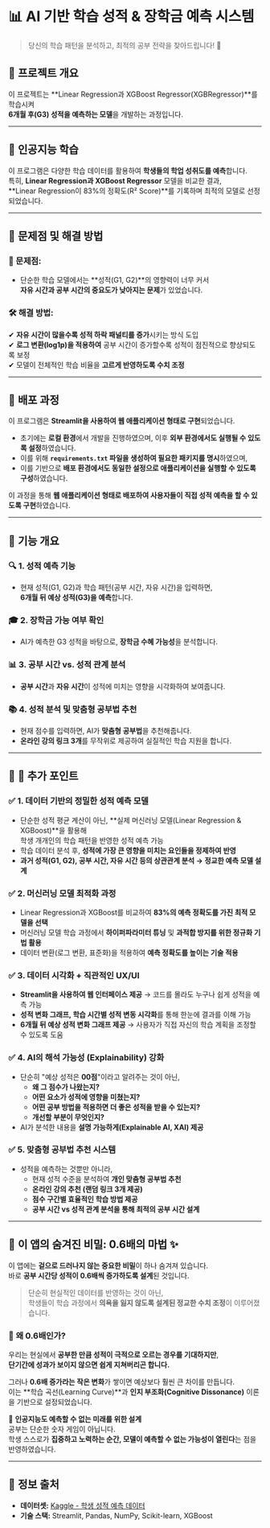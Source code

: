 # 📊 AI 기반 학습 성적 & 장학금 예측 시스템

> 당신의 학습 패턴을 분석하고, 최적의 공부 전략을 찾아드립니다! 🚀  

## 📌 프로젝트 개요
이 프로젝트는 **Linear Regression과 XGBoost Regressor(XGBRegressor)**를 학습시켜  
**6개월 후(G3) 성적을 예측하는 모델**을 개발하는 과정입니다.  

---

## 📌 인공지능 학습  
이 프로그램은 다양한 학습 데이터를 활용하여 **학생들의 학업 성취도를 예측**합니다.  
특히, **Linear Regression과 XGBoost Regressor** 모델을 비교한 결과,  
**Linear Regression이 83%의 정확도(R² Score)**를 기록하며 최적의 모델로 선정되었습니다.  

---

## 📌 문제점 및 해결 방법  
### **🚨 문제점:**  
- 단순한 학습 모델에서는 **성적(G1, G2)**의 영향력이 너무 커서  
  **자유 시간과 공부 시간의 중요도가 낮아지는 문제**가 있었습니다.  

### **🛠️ 해결 방법:**  
✔ **자유 시간이 많을수록 성적 하락 패널티를 증가**시키는 방식 도입  
✔ **로그 변환(log1p)을 적용하여** 공부 시간이 증가할수록 성적이 점진적으로 향상되도록 보정  
✔ 모델이 전체적인 학습 비율을 **고르게 반영하도록 수치 조정**  

---

## 📌 배포 과정  
이 프로그램은 **Streamlit을 사용하여 웹 애플리케이션 형태로 구현**되었습니다.  

- 초기에는 **로컬 환경**에서 개발을 진행하였으며, 이후 **외부 환경에서도 실행될 수 있도록 설정**하였습니다.  
- 이를 위해 **`requirements.txt` 파일을 생성하여 필요한 패키지를 명시**하였으며,  
- 이를 기반으로 **배포 환경에서도 동일한 설정으로 애플리케이션을 실행할 수 있도록 구성**하였습니다.  

이 과정을 통해 **웹 애플리케이션 형태로 배포하여 사용자들이 직접 성적 예측을 할 수 있도록 구현**하였습니다.  

---

## 📌 기능 개요  

### 🔍 **1. 성적 예측 기능**
- 현재 성적(G1, G2)과 학습 패턴(공부 시간, 자유 시간)을 입력하면,  
  **6개월 뒤 예상 성적(G3)을 예측**합니다.  

### 🎓 **2. 장학금 가능 여부 확인**
- AI가 예측한 G3 성적을 바탕으로, **장학금 수혜 가능성**을 분석합니다.  

### 📊 **3. 공부 시간 vs. 성적 관계 분석**
- **공부 시간**과 **자유 시간**이 성적에 미치는 영향을 시각화하여 보여줍니다.  

### 📚 **4. 성적 분석 및 맞춤형 공부법 추천**
- 현재 점수를 입력하면, AI가 **맞춤형 공부법**을 추천해줍니다.  
- **온라인 강의 링크 3개**를 무작위로 제공하여 실질적인 학습 지원을 합니다.  

---

## 🎯 📌 **추가 포인트**
### ✅ **1. 데이터 기반의 정밀한 성적 예측 모델**
- 단순한 성적 평균 계산이 아닌, **실제 머신러닝 모델(Linear Regression & XGBoost)**을 활용해  
  학생 개개인의 학습 패턴을 반영한 성적 예측 가능  
- 학습 데이터 분석 후, **성적에 가장 큰 영향을 미치는 요인들을 정제하여 반영**  
- **과거 성적(G1, G2), 공부 시간, 자유 시간 등의 상관관계 분석 → 정교한 예측 모델 설계**  

### ✅ **2. 머신러닝 모델 최적화 과정**
- Linear Regression과 XGBoost를 비교하여 **83%의 예측 정확도를 가진 최적 모델을 선택**  
- 머신러닝 모델 학습 과정에서 **하이퍼파라미터 튜닝** 및 **과적합 방지를 위한 정규화 기법 활용**  
- 데이터 변환(로그 변환, 표준화)을 적용하여 **예측 정확도를 높이는 기술 적용**  

### ✅ **3. 데이터 시각화 + 직관적인 UX/UI**
- **Streamlit을 사용하여 웹 인터페이스 제공** → 코드를 몰라도 누구나 쉽게 성적을 예측 가능  
- **성적 변화 그래프, 학습 시간별 성적 변동 시각화**를 통해 한눈에 결과를 이해 가능  
- **6개월 뒤 예상 성적 변화 그래프 제공** → 사용자가 직접 자신의 학습 계획을 조정할 수 있도록 도움  

### ✅ **4. AI의 해석 가능성 (Explainability) 강화**
- 단순히 "예상 성적은 **00점**"이라고 알려주는 것이 아닌,  
  - **왜 그 점수가 나왔는지?**  
  - **어떤 요소가 성적에 영향을 미쳤는지?**  
  - **어떤 공부 방법을 적용하면 더 좋은 성적을 받을 수 있는지?**  
  - **개선할 부분이 무엇인지?**  
- AI가 분석한 내용을 **설명 가능하게(Explainable AI, XAI) 제공**  

### ✅ **5. 맞춤형 공부법 추천 시스템**
- 성적을 예측하는 것뿐만 아니라,  
  - 현재 성적 수준을 분석하여 **개인 맞춤형 공부법 추천**  
  - **온라인 강의 추천 (랜덤 링크 3개 제공)**  
  - **점수 구간별 효율적인 학습 방법 제공**  
  - **공부 시간 vs 성적 관계 분석을 통해 최적의 공부 시간 설계**  

---

## 📌 이 앱의 숨겨진 비밀: **0.6배의 마법** ✨  
이 앱에는 **겉으로 드러나지 않는 중요한 비밀**이 하나 숨겨져 있습니다.  
바로 **공부 시간당 성적이 0.6배씩 증가하도록 설계**된 것입니다.  

> 단순히 현실적인 데이터를 반영하는 것이 아닌,  
> 학생들이 학습 과정에서 **의욕을 잃지 않도록 설계된 정교한 수치 조정**이 이루어졌습니다.  

### 🔹 **왜 0.6배인가?**
우리는 현실에서 **공부한 만큼 성적이 극적으로 오르는 경우를 기대하지만**,  
**단기간에 성과가 보이지 않으면 쉽게 지쳐버리곤 합니다.**  

그러나 **0.6배 증가라는 작은 변화**가 쌓이면 예상보다 훨씬 큰 차이를 만듭니다.  
이는 **학습 곡선(Learning Curve)**과 **인지 부조화(Cognitive Dissonance)** 이론을 기반으로 설정되었습니다.  

📌 **인공지능도 예측할 수 없는 미래를 위한 설계**  
공부는 단순한 숫자 게임이 아닙니다.  
학생 스스로가 **집중하고 노력하는 순간, 모델이 예측할 수 없는 가능성이 열린다**는 점을 반영하였습니다.  

---

## 📌 정보 출처  
- **데이터셋:** [Kaggle - 학생 성적 예측 데이터](https://www.kaggle.com/datasets/aljarah/xAPI-Edu-Data)  
- **기술 스택:** Streamlit, Pandas, NumPy, Scikit-learn, XGBoost  


